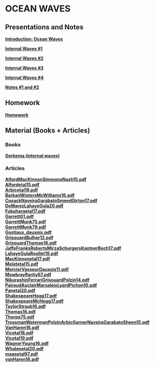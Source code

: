 

#  OCEAN WAVES

##  Presentations and Notes



**[Introduction: Ocean Waves ][c1]**  

  [c1]: Intro_Ondes_2020.pdf


**[Internal Waves #1 ][c2]**  

  [c2]: 1_Ondes_2020.pdf


**[Internal Waves #2 ][c3]**  

  [c3]: 2_Ondes_2020.pdf


**[Internal Waves #3 ][c4]**  

  [c4]: 3_Ondes_2020.pdf


**[Internal Waves #4 ][c5]**  

  [c5]: 4_Ondes_2020.pdf
  
  

 
**[Notes #1 and #2 ][n1]**  

  [n1]: cours1.pdf
  
<!---
  
**[Notes #2 ][n2]**  

  [n2]: cours2_notes.pdf
  
**[Notes #3 ][n3]**  

  [n3]: cours3_notes.pdf
-->

##  Homework

**[Homework][e1]**  

  [e1]: homework_waves.pdf  







##  Material (Books + Articles)

###  Books


**[Gerkema (internal waves)][p2]**  

  [p2]: gerkema.pdf


###  Articles

**[AlfordMacKinnonSimmonsNash15.pdf][p3]**  
**[Alfordetal15.pdf][p4]**  
**[Arbicetal19.pdf][p5]**  
**[BarkanWintersMcWilliams16.pdf][p6]**  
**[CusackNaveiraGarabatoSmeedGirton17.pdf][p7]**  
**[DeMarezLahayeGula20.pdf][p8]**  
**[Fukuharaetal17.pdf][p9]**  
**[Garrett01.pdf][p10]**  
**[GarrettMunk75.pdf][p11]**  
**[GarrettMunk79.pdf][p12]**  
**[Gostiaux_dauxois.pdf][p13]**  
**[GrisouardBulher12.pdf][p14]**  
**[GrisouardThomas16.pdf][p15]**  
**[JaffeFranksRobertsMirzaSchurgersKastnerBoch17.pdf][p16]**  
**[LahayeGulaRoullet19.pdf][p17]**  
**[MacKinnonetal17.pdf][p18]**  
**[Meletetal15.pdf][p19]**  
**[MercierVasseurDauxois11.pdf][p20]**  
**[MowbrayRarity67.pdf][p21]**  
**[NikurashinFerrariGrisouardPolzin14.pdf][p22]**  
**[PairaudAuclairMarsaleixLyardPichon10.pdf][p23]**  
**[Panetal20.pdf][p24]**  
**[ShakespeareHogg17.pdf][p25]**  
**[ShakespeareMcHogg17.pdf][p26]**  
**[TaylorStraub16.pdf][p27]**  
**[Thomas16.pdf][p28]**  
**[Thorpe75.pdf][p29]**  
**[TrossmanWatermanPolzinArbicGarnerNaveiraGarabatoSheen15.pdf][p30]**  
**[VanHaren16.pdf][p31]**  
**[Vicetal18.pdf][p32]**  
**[Vicetal19.pdf][p33]**  
**[WagnerYoung16.pdf][p34]**  
**[Whalenetal20.pdf][p35]**  
**[maasetal97.pdf][p36]**  
**[vanHaren18.pdf][p37]**  
  
  [p3]: AlfordMacKinnonSimmonsNash15.pdf
  [p4]: Alfordetal15.pdf
  [p5]: Arbicetal19.pdf
  [p6]: BarkanWintersMcWilliams16.pdf
  [p7]: CusackNaveiraGarabatoSmeedGirton17.pdf
  [p8]: DeMarezLahayeGula20.pdf
  [p9]: Fukuharaetal17.pdf
  [p10]: Garrett01.pdf
  [p11]: GarrettMunk75.pdf
  [p12]: GarrettMunk79.pdf
  [p13]: Gostiaux_dauxois.pdf
  [p14]: GrisouardBulher12.pdf
  [p15]: GrisouardThomas16.pdf
  [p16]: JaffeFranksRobertsMirzaSchurgersKastnerBoch17.pdf
  [p17]: LahayeGulaRoullet19.pdf
  [p18]: MacKinnonetal17.pdf
  [p19]: Meletetal15.pdf
  [p20]: MercierVasseurDauxois11.pdf
  [p21]: MowbrayRarity67.pdf
  [p22]: NikurashinFerrariGrisouardPolzin14.pdf
  [p23]: PairaudAuclairMarsaleixLyardPichon10.pdf
  [p24]: Panetal20.pdf
  [p25]: ShakespeareHogg17.pdf
  [p26]: ShakespeareMcHogg17.pdf
  [p27]: TaylorStraub16.pdf
  [p28]: Thomas16.pdf
  [p29]: Thorpe75.pdf
  [p30]: TrossmanWatermanPolzinArbicGarnerNaveiraGarabatoSheen15.pdf
  [p31]: VanHaren16.pdf
  [p32]: Vicetal18.pdf
  [p33]: Vicetal19.pdf
  [p34]: WagnerYoung16.pdf
  [p35]: Whalenetal20.pdf
  [p36]: maasetal97.pdf
  [p37]: vanHaren18.pdf
  
  
  